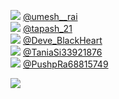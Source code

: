 
 ![](http://pbs.twimg.com/profile_images/1509418261469102083/0P3gvreY_normal.jpg) [@umesh__rai](https://twitter.com/umesh__rai)<br>![](http://pbs.twimg.com/profile_images/870328738554101762/bI8LpiK6_normal.jpg) [@tapash_21](https://twitter.com/tapash_21)<br>![](http://pbs.twimg.com/profile_images/1513034494269444096/FgD3CR8f_normal.jpg) [@Deve_BlackHeart](https://twitter.com/Deve_BlackHeart)<br>![](http://pbs.twimg.com/profile_images/1407329586522775562/7ywdSAfh_normal.jpg) [@TaniaSi33921876](https://twitter.com/TaniaSi33921876)<br>![](http://pbs.twimg.com/profile_images/1510132808848932864/ikmxMPwk_normal.jpg) [@PushpRa68815749](https://twitter.com/PushpRa68815749)<br> 

![](https://visitor-badge.laobi.icu/badge?page_id=ponder)
